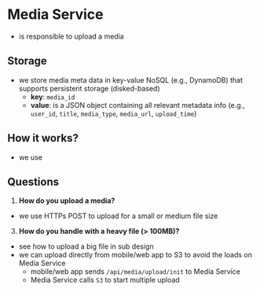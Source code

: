 # Media Service
- is responsible to upload a media

## Storage
- we store media meta data in key-value NoSQL (e.g., DynamoDB) that supports persistent storage (disked-based)
  - **key**: `media_id`
  - **value**: is a JSON object containing all relevant metadata info (e.g., `user_id`, `title`, `media_type`, `media_url`, `upload_time`)

## How it works?
- we use 


## Questions

1. **How do you upload a media?**
- we use HTTPs POST to upload for a small or medium file size
3. **How do you handle with a heavy file (> 100MB)?**
- see how to upload a big file in sub design
- we can upload directly from mobile/web app to S3 to avoid the loads on Media Service
  - mobile/web app sends `/api/media/upload/init` to Media Service
  - Media Service calls `S3` to start multiple upload


